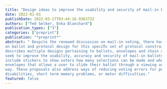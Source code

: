 ```yaml
---
title: "Design ideas to improve the usability and security of mail-in ballots"
date: 2022-01-01
publishDate: 2022-03-17T03:44:16.936373Z
authors: ["Ted Selker, Enka Blanchard"]
publication_types: ["3"]
categories: ["preprint"]
publication: "*preprint*"
abstract: " Despite the renewed discussion on mail-in voting, there has been little evolution
on ballot and protocol design for this speciﬁc set of protocol constraints. This paper
describes multiple designs pertaining to ballots, envelopes and chain of custody, that
seek to improve the usability, accuracy and security of mail-in ballots. Our proposals
include stickers to show voters how many selections can be made and where, and foldable
envelopes that allows a user to slide their ballot through a viewing area in an organised
way. These proposals also address ways of reducing voting errors for people with reading
disabilities, short term memory problems, or motor difficulties."
featured: false
---
```


